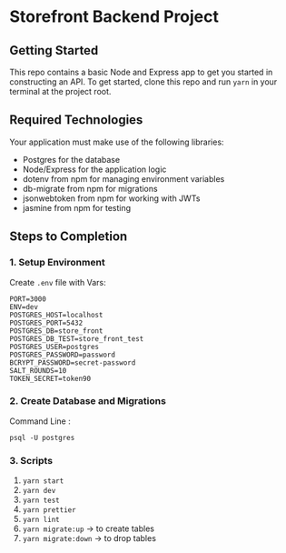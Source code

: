 # Storefront Backend Project 

## Getting Started

This repo contains a basic Node and Express app to get you started in constructing an API. To get started, clone this repo and run `yarn` in your terminal at the project root.

## Required Technologies
Your application must make use of the following libraries:
- Postgres for the database
- Node/Express for the application logic
- dotenv from npm for managing environment variables
- db-migrate from npm for migrations
- jsonwebtoken from npm for working with JWTs
- jasmine from npm for testing

## Steps to Completion

### 1. Setup Environment

Create `.env` file with Vars:

```
PORT=3000
ENV=dev
POSTGRES_HOST=localhost
POSTGRES_PORT=5432
POSTGRES_DB=store_front
POSTGRES_DB_TEST=store_front_test
POSTGRES_USER=postgres
POSTGRES_PASSWORD=password
BCRYPT_PASSWORD=secret-password
SALT_ROUNDS=10
TOKEN_SECRET=token90
```
### 2. Create Database and Migrations

Command Line :

```
psql -U postgres 
```
### 3. Scripts
1. `yarn start` 
2. `yarn dev `
3. `yarn test` 
4. `yarn prettier` 
5. `yarn lint`
6. `yarn migrate:up` -> to create tables
7. `yarn migrate:down` -> to drop tables